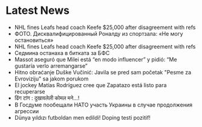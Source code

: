 # Latest News
-  NHL fines Leafs head coach Keefe $25,000 after disagreement with refs
-  ФОТО. Дисквалифицированный Роналду из спортзала: «Не могу остановиться»
-  NHL fines Leafs head coach Keefe $25,000 after disagreement with refs
-  Седмина останаха в битката за БФС
-  Massot aseguró que Milei está “en modo influencer” y pidió: “Me gustaría verlo arremangarse”
-  Hitno obraćanje Duške Vučinić: Javila se pred sam početak "Pesme za Evroviziju" sa jakom porukom
-  El jockey Matías Rodríguez cree que Zapatazo está listo para recuperarse
-  ढिंग टांग : दुखावलेली कोमल मने...!
-  В Госдуме пообещали НАТО участь Украины в случае продолжения агрессии
-  Dünya yıldızı futboldan men edildi! Doping testi pozitif!
